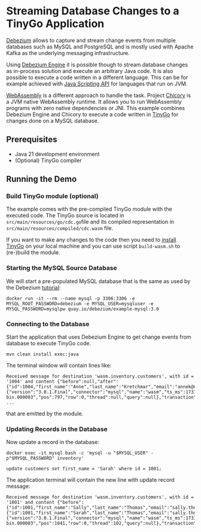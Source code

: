 # Streaming Database Changes to a TinyGo Application

[Debezium](https://debezium.io/) allows to capture and stream change events from multiple databases such as MySQL and PostgreSQL and is mostly used with Apache Kafka as the underlying messaging infrastructure.

Using [Debezium Engine](https://debezium.io/documentation/reference/3.0/development/engine.html) it is possible though to stream database changes as in-process solution and execute an arbitrary Java code.
It is also possible to execute a code written in a different language.
This can be for example achieved with [Java Scripting API](https://docs.oracle.com/javase/8/docs/technotes/guides/scripting/prog_guide/api.html) for languages that run on JVM.

[WebAssembly](https://webassembly.org/) is a different approach to handle the task.
Project [Chicory](https://github.com/dylibso/chicory) is a JVM native WebAssembly runtime.
It allows you to run WebAssembly programs with zero native dependencies or JNI.
This example combines Debezium Engine and Chicory to execute a code written in [TinyGo](https://tinygo.org/) for changes done on a MySQL database.

## Prerequisites

* Java 21 development environment
* (Optional) TinyGo compiler

## Running the Demo

### Build TinyGo module (optional)

The example comes with the pre-compiled TinyGo module with the executed code.
The TinyGo source is located in `src/main/resources/go/cdc.go`file and its compiled representation in `src/main/resources/compiled/cdc.wasm` file.

If you want to make any changes to the code then you need to [install TinyGo](https://tinygo.org/getting-started/install/) on your local machine and you can use script `build-wasm.sh` to (re-)build the module.

### Starting the MySQL Source Database

We will start a pre-populated MySQL database that is the same as used by the Debezium [tutorial](https://debezium.io/docs/tutorial/):

```
docker run -it --rm --name mysql -p 3306:3306 -e MYSQL_ROOT_PASSWORD=debezium -e MYSQL_USER=mysqluser -e MYSQL_PASSWORD=mysqlpw quay.io/debezium/example-mysql:3.0
```

### Connecting to the Database

Start the application that uses Debezium Engine to get change events from database to execute TinyGo code.

```
mvn clean install exec:java
```

The terminal window will contain lines like:

```
Received message for destination 'wasm.inventory.customers', with id = '1004' and content {"before":null,"after":{"id":1004,"first_name":"Anne","last_name":"Kretchmar","email":"annek@noanswer.org"},"source":{"version":"3.0.1.Final","connector":"mysql","name":"wasm","ts_ms":1731327511000,"snapshot":"true","db":"inventory","sequence":null,"ts_us":1731327511000000,"ts_ns":1731327511000000000,"table":"customers","server_id":0,"gtid":null,"file":"mysql-bin.000003","pos":797,"row":0,"thread":null,"query":null},"transaction":null,"op":"r","ts_ms":1731327512006,"ts_us":1731327512006319,"ts_ns":1731327512006319782}
...
```

that are emitted by the module.


### Updating Records in the Database

Now update a record in the database:

```
docker exec -it mysql bash -c 'mysql -u "$MYSQL_USER" -p"$MYSQL_PASSWORD" inventory'

update customers set first_name = 'Sarah' where id = 1001;
```

The application terminal will contain the new line with update record message:

```
Received message for destination 'wasm.inventory.customers', with id = '1001' and content {"before":{"id":1001,"first_name":"Sally","last_name":"Thomas","email":"sally.thomas@acme.com"},"after":{"id":1001,"first_name":"Sarah","last_name":"Thomas","email":"sally.thomas@acme.com"},"source":{"version":"3.0.1.Final","connector":"mysql","name":"wasm","ts_ms":1731327659000,"snapshot":"false","db":"inventory","sequence":null,"ts_us":1731327659000000,"ts_ns":1731327659000000000,"table":"customers","server_id":223344,"gtid":null,"file":"mysql-bin.000003","pos":1041,"row":0,"thread":102,"query":null},"transaction":null,"op":"u","ts_ms":1731327659957,"ts_us":1731327659957757,"ts_ns":1731327659957757335}
```
